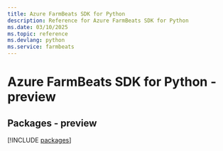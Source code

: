 ```yaml
---
title: Azure FarmBeats SDK for Python
description: Reference for Azure FarmBeats SDK for Python
ms.date: 03/10/2025
ms.topic: reference
ms.devlang: python
ms.service: farmbeats
---
```

# Azure FarmBeats SDK for Python - preview
## Packages - preview
[!INCLUDE [packages](farmbeats-index.md)]